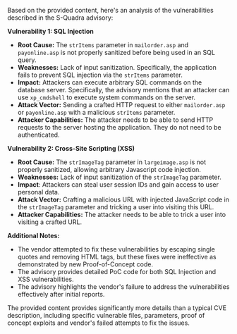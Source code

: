Based on the provided content, here's an analysis of the vulnerabilities described in the S-Quadra advisory:

**Vulnerability 1: SQL Injection**

*   **Root Cause:** The `strItems` parameter in `mailorder.asp` and `payonline.asp` is not properly sanitized before being used in an SQL query.
*   **Weaknesses:** Lack of input sanitization. Specifically, the application fails to prevent SQL injection via the `strItems` parameter.
*   **Impact:** Attackers can execute arbitrary SQL commands on the database server. Specifically, the advisory mentions that an attacker can use `xp_cmdshell` to execute system commands on the server.
*   **Attack Vector:** Sending a crafted HTTP request to either `mailorder.asp` or `payonline.asp` with a malicious `strItems` parameter.
*   **Attacker Capabilities:** The attacker needs to be able to send HTTP requests to the server hosting the application. They do not need to be authenticated.

**Vulnerability 2: Cross-Site Scripting (XSS)**

*   **Root Cause:** The `strImageTag` parameter in `largeimage.asp` is not properly sanitized, allowing arbitrary Javascript code injection.
*   **Weaknesses:** Lack of input sanitization of the `strImageTag` parameter.
*  **Impact**: Attackers can steal user session IDs and gain access to user personal data.
*   **Attack Vector:**  Crafting a malicious URL with injected JavaScript code in the `strImageTag` parameter and tricking a user into visiting this URL.
*   **Attacker Capabilities:** The attacker needs to be able to trick a user into visiting a crafted URL.

**Additional Notes:**

*   The vendor attempted to fix these vulnerabilities by escaping single quotes and removing HTML tags, but these fixes were ineffective as demonstrated by new Proof-of-Concept code.
*   The advisory provides detailed PoC code for both SQL Injection and XSS vulnerabilities.
*   The advisory highlights the vendor's failure to address the vulnerabilities effectively after initial reports.

The provided content provides significantly more details than a typical CVE description, including specific vulnerable files, parameters, proof of concept exploits and vendor's failed attempts to fix the issues.
